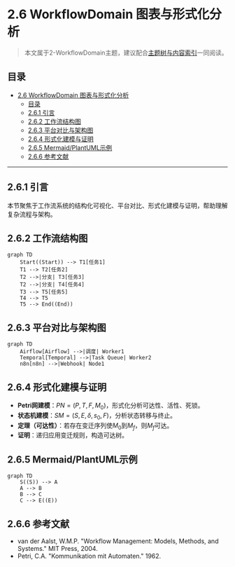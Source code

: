 # 2.6 WorkflowDomain 图表与形式化分析

> 本文属于2-WorkflowDomain主题，建议配合[主题树与内容索引](./00-主题树与内容索引.md)一同阅读。

## 目录

- [2.6 WorkflowDomain 图表与形式化分析](#26-workflowdomain-图表与形式化分析)
  - [目录](#目录)
  - [2.6.1 引言](#261-引言)
  - [2.6.2 工作流结构图](#262-工作流结构图)
  - [2.6.3 平台对比与架构图](#263-平台对比与架构图)
  - [2.6.4 形式化建模与证明](#264-形式化建模与证明)
  - [2.6.5 Mermaid/PlantUML示例](#265-mermaidplantuml示例)
  - [2.6.6 参考文献](#266-参考文献)

---

## 2.6.1 引言

本节聚焦于工作流系统的结构化可视化、平台对比、形式化建模与证明，帮助理解复杂流程与架构。

## 2.6.2 工作流结构图

```mermaid
graph TD
    Start((Start)) --> T1[任务1]
    T1 --> T2[任务2]
    T2 -->|分支| T3[任务3]
    T2 -->|分支| T4[任务4]
    T3 --> T5[任务5]
    T4 --> T5
    T5 --> End((End))
```

## 2.6.3 平台对比与架构图

```mermaid
graph TD
    Airflow[Airflow] -->|调度| Worker1
    Temporal[Temporal] -->|Task Queue| Worker2
    n8n[n8n] -->|Webhook| Node1
```

## 2.6.4 形式化建模与证明

- **Petri网建模**：$PN = (P, T, F, M_0)$，形式化分析可达性、活性、死锁。
- **状态机建模**：$SM = (S, E, \delta, s_0, F)$，分析状态转移与终止。
- **定理（可达性）**：若存在变迁序列使$M_0$到$M_f$，则$M_f$可达。
- **证明**：递归应用变迁规则，构造可达树。

## 2.6.5 Mermaid/PlantUML示例

```mermaid
graph TD
    S((S)) --> A
    A --> B
    B --> C
    C --> E((E))
```

## 2.6.6 参考文献

- van der Aalst, W.M.P. "Workflow Management: Models, Methods, and Systems." MIT Press, 2004.
- Petri, C.A. "Kommunikation mit Automaten." 1962.
